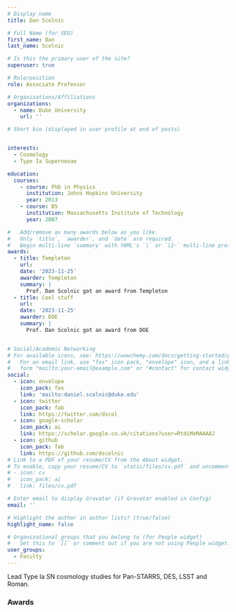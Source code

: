 ```yaml
---
# Display name
title: Dan Scolnic

# Full Name (for SEO)
first_name: Dan
last_name: Scolnic

# Is this the primary user of the site?
superuser: true

# Role/position
role: Associate Professor

# Organizations/Affiliations
organizations:
  - name: Duke University
    url: ''

# Short bio (displayed in user profile at end of posts)


interests:
  - Cosmology
  - Type Ia Supernovae

education:
  courses:
    - course: PhD in Physics
      institution: Johns Hopkins University
      year: 2013
    - course: BS
      institution: Massachusetts Institute of Technology
      year: 2007

#   Add/remove as many awards below as you like.
#   Only `title`, `awarder`, and `date` are required.
#   Begin multi-line `summary` with YAML's `|` or `|2-` multi-line prefix and indent 2 spaces below.
awards:
  - title: Templeton
    url: 
    date: '2023-11-25'
    awarder: Templeton
    summary: |
      Prof. Dan Scolnic got an award from Templeton
  - title: Cool stuff
    url: 
    date: '2023-11-25'
    awarder: DOE
    summary: |
      Prof. Dan Scolnic got an award from DOE


# Social/Academic Networking
# For available icons, see: https://wowchemy.com/docs/getting-started/page-builder/#icons
#   For an email link, use "fas" icon pack, "envelope" icon, and a link in the
#   form "mailto:your-email@example.com" or "#contact" for contact widget.
social:
  - icon: envelope
    icon_pack: fas
    link: 'mailto:daniel.scolnic@duke.edu'
  - icon: twitter
    icon_pack: fab
    link: https://twitter.com/dscol
  - icon: google-scholar
    icon_pack: ai
    link: https://scholar.google.co.uk/citations?user=RtdiMeMAAAAJ
  - icon: github
    icon_pack: fab
    link: https://github.com/dscolnic
# Link to a PDF of your resume/CV from the About widget.
# To enable, copy your resume/CV to `static/files/cv.pdf` and uncomment the lines below.
# - icon: cv
#   icon_pack: ai
#   link: files/cv.pdf

# Enter email to display Gravatar (if Gravatar enabled in Config)
email: ''

# Highlight the author in author lists? (true/false)
highlight_name: false

# Organizational groups that you belong to (for People widget)
#   Set this to `[]` or comment out if you are not using People widget.
user_groups:
  - Faculty
---
```



Lead Type Ia SN cosmology studies for Pan-STARRS, DES, LSST and Roman.

### Awards
<script type="text/javascript" src="https://scholars.duke.edu/widgets/api/v0.9/people/awards/all.js?uri=https://scholars.duke.edu/individual/per2182132&formatting=detailed&style=yes&start=2019-04-01&end=2057-04-30"> </script>
